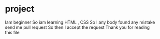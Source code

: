 # project 
Iam beginner
So iam learning HTML , CSS 
So I any body found any mistake send me pull request
So then I accept the request
Thank you for reading this file
